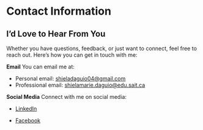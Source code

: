 # Contact Information

## I’d Love to Hear From You

Whether you have questions, feedback, or just want to connect, feel free to reach out. Here’s how you can get in touch with me:

**Email**
You can email me at:

- Personal email: shieladaguio04@gmail.com
- Professional email: shielamarie.daguio@edu.sait.ca

**Social Media**
Connect with me on social media:

- [LinkedIn](www.linkedin.com/in/shiela-daguio-892a60264)

- [Facebook](https://www.facebook.com/shiela.daguio04/)
